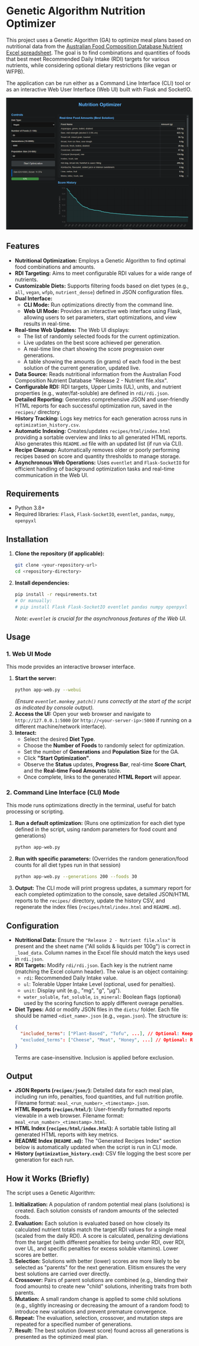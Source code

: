 # Genetic Algorithm Nutrition Optimizer

This project uses a Genetic Algorithm (GA) to optimize meal plans based on nutritional data from the [Australian Food Composition Database Nutrient Excel spreadsheet](https://www.foodstandards.gov.au/science-data/monitoringnutrients/afcd/australian-food-composition-database-download-excel-files#nutrient). The goal is to find combinations and quantities of foods that best meet Recommended Daily Intake (RDI) targets for various nutrients, while considering optional dietary restrictions (like vegan or WFPB).

The application can be run either as a Command Line Interface (CLI) tool or as an interactive Web User Interface (Web UI) built with Flask and SocketIO.

![](screenshot.png)

## Features

*   **Nutritional Optimization:** Employs a Genetic Algorithm to find optimal food combinations and amounts.
*   **RDI Targeting:** Aims to meet configurable RDI values for a wide range of nutrients.
*   **Customizable Diets:** Supports filtering foods based on diet types (e.g., `all`, `vegan`, `wfpb`, `nutrient_dense`) defined in JSON configuration files.
*   **Dual Interface:**
    *   **CLI Mode:** Run optimizations directly from the command line.
    *   **Web UI Mode:** Provides an interactive web interface using Flask, allowing users to set parameters, start optimizations, and view results in real-time.
*   **Real-time Web Updates:** The Web UI displays:
    *   The list of randomly selected foods for the current optimization.
    *   Live updates on the best score achieved per generation.
    *   A real-time line chart showing the score progression over generations.
    *   A table showing the amounts (in grams) of each food in the best solution of the current generation, updated live.
*   **Data Source:** Reads nutritional information from the Australian Food Composition Nutrient Database "Release 2 - Nutrient file.xlsx".
*   **Configurable RDI:** RDI targets, Upper Limits (UL), units, and nutrient properties (e.g., water/fat-soluble) are defined in `rdi/rdi.json`.
*   **Detailed Reporting:** Generates comprehensive JSON and user-friendly HTML reports for each successful optimization run, saved in the `recipes/` directory.
*   **History Tracking:** Logs key metrics for each generation across runs in `optimization_history.csv`.
*   **Automatic Indexing:** Creates/updates `recipes/html/index.html` providing a sortable overview and links to all generated HTML reports. Also generates this `README.md` file with an updated list (if run via CLI).
*   **Recipe Cleanup:** Automatically removes older or poorly performing recipes based on score and quantity thresholds to manage storage.
*   **Asynchronous Web Operations:** Uses `eventlet` and `Flask-SocketIO` for efficient handling of background optimization tasks and real-time communication in the Web UI.


## Requirements

*   Python 3.8+
*   Required libraries: `Flask`, `Flask-SocketIO`, `eventlet`, `pandas`, `numpy`, `openpyxl`

## Installation

1.  **Clone the repository (if applicable):**
    ```bash
    git clone <your-repository-url>
    cd <repository-directory>
    ```
2.  **Install dependencies:**
    ```bash
    pip install -r requirements.txt
    # Or manually:
    # pip install Flask Flask-SocketIO eventlet pandas numpy openpyxl
    ```
    *Note: `eventlet` is crucial for the asynchronous features of the Web UI.*

## Usage

### 1. Web UI Mode

This mode provides an interactive browser interface.

1.  **Start the server:**
    ```bash
    python app-web.py --webui
    ```
    *(Ensure `eventlet.monkey_patch()` runs correctly at the start of the script as indicated by console output).*
2.  **Access the UI:** Open your web browser and navigate to `http://127.0.0.1:5000` (or `http://<your-server-ip>:5000` if running on a different machine/network interface).
3.  **Interact:**
    *   Select the desired **Diet Type**.
    *   Choose the **Number of Foods** to randomly select for optimization.
    *   Set the number of **Generations** and **Population Size** for the GA.
    *   Click **"Start Optimization"**.
    *   Observe the **Status** updates, **Progress Bar**, real-time **Score Chart**, and the **Real-time Food Amounts** table.
    *   Once complete, links to the generated **HTML Report** will appear.

### 2. Command Line Interface (CLI) Mode

This mode runs optimizations directly in the terminal, useful for batch processing or scripting.

1.  **Run a default optimization:** (Runs one optimization for each diet type defined in the script, using random parameters for food count and generations)
    ```bash
    python app-web.py
    ```
2.  **Run with specific parameters:** (Overrides the random generation/food counts for all diet types run in that session)
    ```bash
    python app-web.py --generations 200 --foods 30
    ```
3.  **Output:** The CLI mode will print progress updates, a summary report for each completed optimization to the console, save detailed JSON/HTML reports to the `recipes/` directory, update the history CSV, and regenerate the index files (`recipes/html/index.html` and `README.md`).

## Configuration

*   **Nutritional Data:** Ensure the `"Release 2 - Nutrient file.xlsx"` is present and the sheet name ("All solids & liquids per 100g") is correct in `_load_data`. Column names in the Excel file should match the keys used in `rdi.json`.
*   **RDI Targets:** Modify `rdi/rdi.json`. Each key is the nutrient name (matching the Excel column header). The value is an object containing:
    *   `rdi`: Recommended Daily Intake value.
    *   `ul`: Tolerable Upper Intake Level (optional, used for penalties).
    *   `unit`: Display unit (e.g., "mg", "g", "μg").
    *   `water_soluble`, `fat_soluble`, `is_mineral`: Boolean flags (optional) used by the scoring function to apply different overage penalties.
*   **Diet Types:** Add or modify JSON files in the `diets/` folder. Each file should be named `<diet_name>.json` (e.g., `vegan.json`). The structure is:
    ```json
    {
      "included_terms": ["Plant-Based", "Tofu", ...], // Optional: Keep only foods containing these terms
      "excluded_terms": ["Cheese", "Meat", "Honey", ...] // Optional: Remove foods containing these terms
    }
    ```
    Terms are case-insensitive. Inclusion is applied before exclusion.

## Output

*   **JSON Reports (`recipes/json/`):** Detailed data for each meal plan, including run info, penalties, food quantities, and full nutrition profile. Filename format: `meal_<run_number>_<timestamp>.json`.
*   **HTML Reports (`recipes/html/`):** User-friendly formatted reports viewable in a web browser. Filename format: `meal_<run_number>_<timestamp>.html`.
*   **HTML Index (`recipes/html/index.html`):** A sortable table listing all generated HTML reports with key metrics.
*   **README Index (`README.md`):** The "Generated Recipes Index" section below is automatically updated when the script is run in CLI mode.
*   **History (`optimization_history.csv`):** CSV file logging the best score per generation for each run.

## How it Works (Briefly)

The script uses a Genetic Algorithm:

1.  **Initialization:** A population of random potential meal plans (solutions) is created. Each solution consists of random amounts of the selected foods.
2.  **Evaluation:** Each solution is evaluated based on how closely its calculated nutrient totals match the target RDI values for a single meal (scaled from the daily RDI). A score is calculated, penalizing deviations from the target (with different penalties for being under RDI, over RDI, over UL, and specific penalties for excess soluble vitamins). Lower scores are better.
3.  **Selection:** Solutions with better (lower) scores are more likely to be selected as "parents" for the next generation. Elitism ensures the very best solutions are carried over directly.
4.  **Crossover:** Pairs of parent solutions are combined (e.g., blending their food amounts) to create new "child" solutions, inheriting traits from both parents.
5.  **Mutation:** A small random change is applied to some child solutions (e.g., slightly increasing or decreasing the amount of a random food) to introduce new variations and prevent premature convergence.
6.  **Repeat:** The evaluation, selection, crossover, and mutation steps are repeated for a specified number of generations.
7.  **Result:** The best solution (lowest score) found across all generations is presented as the optimized meal plan.



